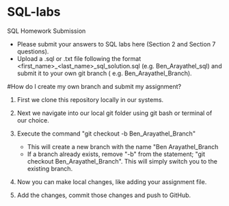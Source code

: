 # SQL-labs
SQL Homework Submission

- Please submit your answers to SQL labs here (Section 2 and Section 7 questions). 
- Upload a .sql or .txt file following the format <first_name>_<last_name>_sql_solution.sql (e.g. Ben_Arayathel_sql) and submit it to your own git branch ( e.g. Ben_Arayathel_Branch).

#How do I create my own branch and submit my assignment? 

1. First we clone this repository locally in our systems. 
2. Next we navigate into our local git folder using git bash or terminal of our choice. 
3. Execute the command "git checkout -b Ben_Arayathel_Branch" 
	- This will create a new branch with the name "Ben Arayathel_Branch 
	- If a branch already exists, remove "-b" from the statement; "git checkout Ben_Arayathel_Branch". This will simply switch you to the existing branch.
	
4. Now you can make local changes, like adding your assignment file. 
5. Add the changes, commit those changes and push to GitHub. 


